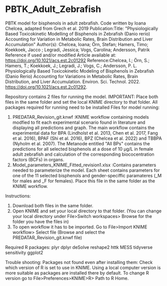 # PBTK_Adult_Zebrafish
PBTK model for bisphenols in adult zebrafish. Code written by Ioana Chelcea, adapted from Grech et al. 2019
Publication:Title: "Physiologically Based Toxicokinetic Modelling of Bisphenols in Zebrafish (Danio rerio) Accounting for Variation in Metabolic Rates, Brain Distribution and Liver Accumulation"
Author(s): Chelcea, Ioana; Örn, Stefan; Hamers, Timo; Koekkoek, Jacco ; Legradi, Jessica; Vogs, Carolina; Andersson, Patrik
Reference if used and/or modified
Article available at: https://doi.org/10.1021/acs.est.2c01292
Reference:Chelcea, I.; Örn, S.; Hamers, T.; Koekkoek, J.; Legradi, J.; Vogs, C.; Andersson, P. L. Physiologically Based Toxicokinetic Modeling of Bisphenols in Zebrafish (Danio Rerio) Accounting for Variations in Metabolic Rates, Brain Distribution, and Liver Accumulation. Environ. Sci. Technol. 2022. https://doi.org/10.1021/acs.est.2c01292.

Repository contains 2 files for running the model. IMPORTANT: Place both files in the same folder and set the local KNIME directory to that folder. All packages required for running need to be installed
Files for model running:
1. PREDATAR_Revision_git.knwf :KNIME workflow containing models modfied to fit each experimental scenario found in literature and displaying all predictions and graph. The main workflow contains the experimental data for BPA (Lindholst et al. 2013, Chen et al. 2017, Fang et al. 2016), BPAF (Shi et al. 2016), BPZ (Chelcea et al. 2022) and TBBPA (Nyholm et al. 2007). The Metanode entitled "All BPs" contains the predictions for all selected bisphenols at a dose of 10 µg/L in female adult zebrafish and calculation of the corresponding biococentration factors (BCFs) in organs.
2. Model_parameters_KNIME_Fitted_revision1.xlsx :Contains parameters needed to parameterize the model. Each sheet contains parameters for one of the 11 selected bisphenols and gender-speciffic paramateres (_M for males and _F for females). Place this file in the same folder as the KNIME workflow.

Instructions:
1. Download both files in the same folder. 
2. Open KNIME and set your local directory to that folder. (You can change your local directory under File>Switch workspaces> Browse for the folder you have the files in)
3. To open workflow it has to be imported. Go to File>Import KNIME workflow> Select file (Browse and select the PREDATAR_Revision_git.knwf file)

Required R packages:
plyr
dplyr
deSolve
reshape2
httk
MESS
tidyverse
sensitivity
ggplot2

Trouble shooting:
Packages not found even after installing them: Check which version of R is set to use in KNIME. Using a local computer version is more suitable as packages are installed there by default. To change R version go to File>Preferences>KNIME>R> Path to R Home.
